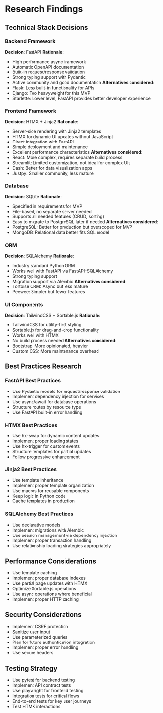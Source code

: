 # Research Findings

## Technical Stack Decisions

### Backend Framework
**Decision**: FastAPI
**Rationale**:
- High performance async framework
- Automatic OpenAPI documentation
- Built-in request/response validation
- Strong typing support with Pydantic
- Active community and good documentation
**Alternatives considered**:
- Flask: Less built-in functionality for APIs
- Django: Too heavyweight for this MVP
- Starlette: Lower level, FastAPI provides better developer experience

### Frontend Framework
**Decision**: HTMX + Jinja2
**Rationale**:
- Server-side rendering with Jinja2 templates
- HTMX for dynamic UI updates without JavaScript
- Direct integration with FastAPI
- Simple deployment and maintenance
- Excellent performance characteristics
**Alternatives considered**:
- React: More complex, requires separate build process
- Streamlit: Limited customization, not ideal for complex UIs
- Dash: Better for data visualization apps
- Justpy: Smaller community, less mature

### Database
**Decision**: SQLite
**Rationale**:
- Specified in requirements for MVP
- File-based, no separate server needed
- Supports all needed features (CRUD, sorting)
- Easy to migrate to PostgreSQL later if needed
**Alternatives considered**:
- PostgreSQL: Better for production but overscoped for MVP
- MongoDB: Relational data better fits SQL model

### ORM
**Decision**: SQLAlchemy
**Rationale**:
- Industry standard Python ORM
- Works well with FastAPI via FastAPI-SQLAlchemy
- Strong typing support
- Migration support via Alembic
**Alternatives considered**:
- Tortoise ORM: Async but less mature
- Peewee: Simpler but fewer features

### UI Components
**Decision**: TailwindCSS + Sortable.js
**Rationale**:
- TailwindCSS for utility-first styling
- Sortable.js for drag-and-drop functionality
- Works well with HTMX
- No build process needed
**Alternatives considered**:
- Bootstrap: More opinionated, heavier
- Custom CSS: More maintenance overhead

## Best Practices Research

### FastAPI Best Practices
- Use Pydantic models for request/response validation
- Implement dependency injection for services
- Use async/await for database operations
- Structure routes by resource type
- Use FastAPI built-in error handling

### HTMX Best Practices
- Use hx-swap for dynamic content updates
- Implement proper loading states
- Use hx-trigger for custom events
- Structure templates for partial updates
- Follow progressive enhancement

### Jinja2 Best Practices
- Use template inheritance
- Implement proper template organization
- Use macros for reusable components
- Keep logic in Python code
- Cache templates in production

### SQLAlchemy Best Practices
- Use declarative models
- Implement migrations with Alembic
- Use session management via dependency injection
- Implement proper transaction handling
- Use relationship loading strategies appropriately

## Performance Considerations
- Use template caching
- Implement proper database indexes
- Use partial page updates with HTMX
- Optimize Sortable.js operations
- Use async operations where beneficial
- Implement proper HTTP caching

## Security Considerations
- Implement CSRF protection
- Sanitize user input
- Use parameterized queries
- Plan for future authentication integration
- Implement proper error handling
- Use secure headers

## Testing Strategy
- Use pytest for backend testing
- Implement API contract tests
- Use playwright for frontend testing
- Integration tests for critical flows
- End-to-end tests for key user journeys
- Test HTMX interactions